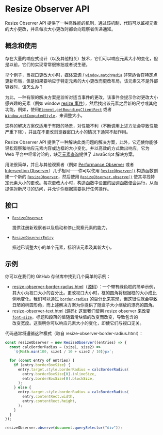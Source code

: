 # Resize Observer API

Resize Observer API 提供了一种高性能的机制，通过该机制，代码可以监视元素的大小更改，并且每次大小更改时都会向观察者传递通知。

## 概念和使用

存在大量的响应式设计（以及其他相关）技术，它们可以响应元素大小的变化，但是以前，它们的实现常常很笨拙或者说生硬。

举个例子，当视口更改大小时，[媒体查询](https://developer.mozilla.org/zh-CN/docs/Web/CSS/CSS_media_queries) / [`window.matchMedia`](https://developer.mozilla.org/zh-CN/docs/Web/API/Window/matchMedia) 非常适合在特定点更新布局，但是如果要响应于特定元素的大小更改而更改布局，该元素又不是外部容器时，该怎么办？

为此，一种有限的解决方案是监听对适当事件的更改，该事件会提示你对更改大小感兴趣的元素（例如 window [resize 事件](https://developer.mozilla.org/zh-CN/docs/Web/API/Window/resize_event)），然后找出该元素之后新的尺寸或其他功能，例如，使用[`Element.getBoundingClientRect`](https://developer.mozilla.org/zh-CN/docs/Web/API/Element/getBoundingClientRect) 或者[`Window.getComputedStyle`](https://developer.mozilla.org/zh-CN/docs/Web/API/Window/getComputedStyle)，来调整大小。

这样的解决方案仅适用于有限的场景，对性能不利（不断调用上述方法会导致性能严重下降），并且在不更改浏览器窗口大小的情况下通常不起作用。

Resize Observer API 提供了一种解决此类问题的解决方案，此外，它还使你能够轻松观察和响应元素内容或边框的大小变化，并以高效的方式做出响应。它为 Web 平台中经常讨论的，缺乏[元素查询](https://www.xanthir.com/b4PR0)提供了 JavaScript 解决方案。

用法很简单，并且与其他观察者（例如 [Performance Observer](https://developer.mozilla.org/zh-CN/docs/Web/API/PerformanceObserver) 或者 [Intersection Observer](https://developer.mozilla.org/zh-CN/docs/Web/API/Intersection_Observer_API)）几乎相同——你可以使用 [`ResizeObserver()`](https://developer.mozilla.org/zh-CN/docs/Web/API/ResizeObserver/ResizeObserver) 构造函数创建一个新的 [`ResizeObserver`](https://developer.mozilla.org/zh-CN/docs/Web/API/ResizeObserver)，然后使用 [`ResizeObserver.observe()`](https://developer.mozilla.org/zh-CN/docs/Web/API/ResizeObserver/observe) 使其寻找特定元素大小的更改。每次更改大小时，构造函数中设置的回调函数便会运行，从而提供对新尺寸的访问，并允许你根据需要执行任何操作。

## 接口

-   [`ResizeObserver`](https://developer.mozilla.org/zh-CN/docs/Web/API/ResizeObserver)

    提供注册新观察者以及启动和停止观察元素的能力。

-   [`ResizeObserverEntry`](https://developer.mozilla.org/zh-CN/docs/Web/API/ResizeObserverEntry)

    描述已调整大小的单个元素，标识该元素及其新大小。

## 示例

你可以在我们的 GitHub 存储库中找到几个简单的示例：

-   [resize-observer-border-radius.html](https://mdn.github.io/dom-examples/resize-observer/resize-observer-border-radius.html)（[源码](https://github.com/mdn/dom-examples/blob/master/resize-observer/resize-observer-border-radius.html)）：一个带有绿色框的简单示例，其大小为视口大小的百分比。更改视口大小时，框的圆角将根据框的大小成比例地变化。我们可以通过 [`border-radius`](https://developer.mozilla.org/zh-CN/docs/Web/CSS/border-radius) 的百分比来实现，但这很快就会导致丑陋的椭圆形角，而上述解决方案为你提供了随盒子大小缩放的漂亮的圆角。
-   [resize-observer-text.html](https://mdn.github.io/dom-examples/resize-observer/resize-observer-text.html) ([源码](https://github.com/mdn/dom-examples/blob/master/resize-observer/resize-observer-text.html)): 这里我们使用 resize observer 来改变 [`font-size`](https://developer.mozilla.org/zh-CN/docs/Web/CSS/font-size)，标题和段落的值随着滑块值的改变而改变，导致包含的<div>改变宽度。这表明你可以响应元素大小的变化，即使它们与视口无关。

代码通常将遵循这种模式（取自 resize-observer-border-radius.html）：

```js
const resizeObserver = new ResizeObserver((entries) => {
  const calcBorderRadius = (size1, size2) =>
    `${Math.min(100, size1 / 10 + size2 / 10)}px`;

  for (const entry of entries) {
    if (entry.borderBoxSize) {
      entry.target.style.borderRadius = calcBorderRadius(
        entry.borderBoxSize[0].inlineSize,
        entry.borderBoxSize[0].blockSize,
      );
    } else {
      entry.target.style.borderRadius = calcBorderRadius(
        entry.contentRect.width,
        entry.contentRect.height,
      );
    }
  }
});

resizeObserver.observe(document.querySelector("div"));
```